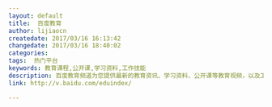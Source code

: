 ```yaml
---
layout: default
title:  百度教育
author: lijiaocn
createdate: 2017/03/16 16:13:42
changedate: 2017/03/16 18:40:02
categories:
tags:  热门平台
keywords: 教育课程,公开课,学习资料,工作技能
description: 百度教育频道为您提供最新的教育资讯、学习资料、公开课等教育视频，以及工作技能、生活技能等实用技能的教学视频，并提供学习、工作、生活等各方面的教育视频排行榜，在线学习尽在百度视频教育频道。
link: http://v.baidu.com/eduindex/

---
```

